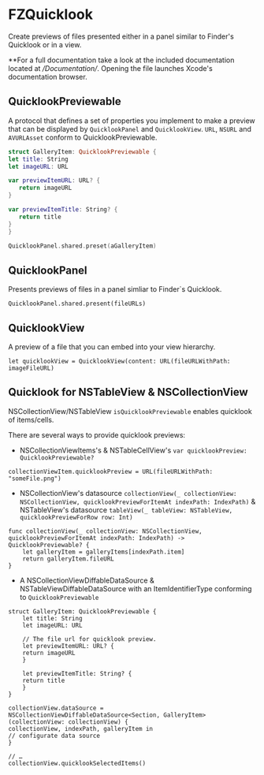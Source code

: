 # FZQuicklook

Create previews of files presented either in a panel similar to Finder's Quicklook or in a view.

**For a full documentation take a look at the included documentation located at */Documentation/*. Opening the file launches Xcode's documentation browser.

## QuicklookPreviewable
 A protocol that defines a set of properties you implement to make a preview that can be displayed by `QuicklookPanel` and `QuicklookView`. `URL`, `NSURL` and `AVURLAsset` conform to QuicklookPreviewable.
 ```swift
 struct GalleryItem: QuicklookPreviewable {
 let title: String
 let imageURL: URL
 
 var previewItemURL: URL? {
    return imageURL
 }
 
 var previewItemTitle: String? {
    return title
 }
 }
 
 QuicklookPanel.shared.preset(aGalleryItem)
 ```

## QuicklookPanel
Presents previews of files in a panel simliar to Finder`s Quicklook. 
```
QuicklookPanel.shared.present(fileURLs)
```

## QuicklookView
 A preview of a file that you can embed into your view hierarchy.
 
```
let quicklookView = QuicklookView(content: URL(fileURLWithPath: imageFileURL)
```

## Quicklook for NSTableView & NSCollectionView
NSCollectionView/NSTableView `isQuicklookPreviewable` enables quicklook of items/cells.

There are several ways to provide quicklook previews:
- NSCollectionViewItems's & NSTableCellView's `var quicklookPreview: QuicklookPreviewable?`
```
collectionViewItem.quicklookPreview = URL(fileURLWithPath: "someFile.png")
```
- NSCollectionView's datasource `collectionView(_ collectionView: NSCollectionView, quicklookPreviewForItemAt indexPath: IndexPath)` & NSTableView's datasource `tableView(_ tableView: NSTableView, quicklookPreviewForRow row: Int)`
```
func collectionView(_ collectionView: NSCollectionView, quicklookPreviewForItemAt indexPath: IndexPath) -> QuicklookPreviewable? {
    let galleryItem = galleryItems[indexPath.item]
    return galleryItem.fileURL
}
```
- A NSCollectionViewDiffableDataSource & NSTableViewDiffableDataSource with an ItemIdentifierType conforming to `QuicklookPreviewable`
```
struct GalleryItem: QuicklookPreviewable {
    let title: String
    let imageURL: URL
    
    // The file url for quicklook preview.
    let previewItemURL: URL? {
    return imageURL
    }
    
    let previewItemTitle: String? {
    return title
    }
}
  
collectionView.dataSource = NSCollectionViewDiffableDataSource<Section, GalleryItem>(collectionView: collectionView) { 
collectionView, indexPath, galleryItem in
// configurate data source
}

// …
collectionView.quicklookSelectedItems()
```
